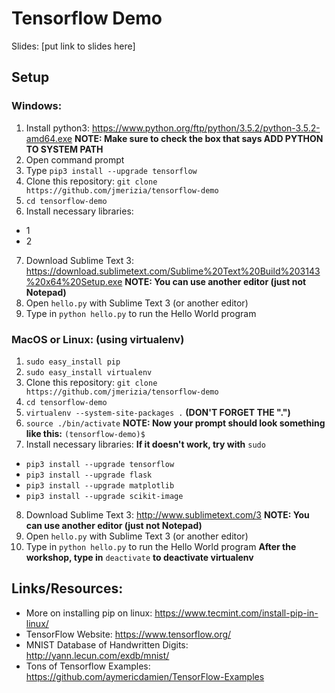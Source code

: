 # Tensorflow Demo

Slides: [put link to slides here]

## Setup

### Windows:

1. Install python3: https://www.python.org/ftp/python/3.5.2/python-3.5.2-amd64.exe
**NOTE: Make sure to check the box that says ADD PYTHON TO SYSTEM PATH**
2. Open command prompt
3. Type `pip3 install --upgrade tensorflow`
4. Clone this repository: `git clone https://github.com/jmerizia/tensorflow-demo`
5. `cd tensorflow-demo`
6. Install necessary libraries:
- 1
- 2
7. Download Sublime Text 3: https://download.sublimetext.com/Sublime%20Text%20Build%203143%20x64%20Setup.exe
**NOTE: You can use another editor (just not Notepad)**
8. Open `hello.py` with Sublime Text 3 (or another editor)
9. Type in `python hello.py` to run the Hello World program

### MacOS or Linux: (using virtualenv)
1. `sudo easy_install pip`
2. `sudo easy_install virtualenv`
3. Clone this repository: `git clone https://github.com/jmerizia/tensorflow-demo`
4. `cd tensorflow-demo`
5. `virtualenv --system-site-packages .` **(DON'T FORGET THE ".")**
6. `source ./bin/activate`
**NOTE: Now your prompt should look something like this:** `(tensorflow-demo)$`
7. Install necessary libraries: **If it doesn't work, try with** `sudo`
- `pip3 install --upgrade tensorflow`
- `pip3 install --upgrade flask`
- `pip3 install --upgrade matplotlib`
- `pip3 install --upgrade scikit-image`
8. Download Sublime Text 3: http://www.sublimetext.com/3
**NOTE: You can use another editor (just not Notepad)**
9. Open `hello.py` with Sublime Text 3 (or another editor)
10. Type in `python hello.py` to run the Hello World program
**After the workshop, type in** `deactivate` **to deactivate virtualenv**

## Links/Resources:

- More on installing pip on linux:
https://www.tecmint.com/install-pip-in-linux/
- TensorFlow Website:
https://www.tensorflow.org/
- MNIST Database of Handwritten Digits:
http://yann.lecun.com/exdb/mnist/
- Tons of Tensorflow Examples:
https://github.com/aymericdamien/TensorFlow-Examples
